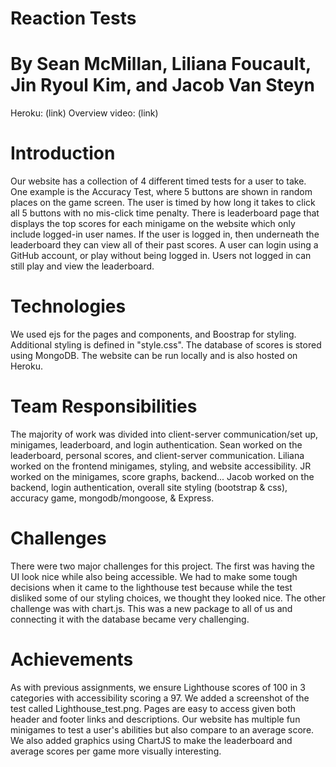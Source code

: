 # Reaction Tests
# By Sean McMillan, Liliana Foucault, Jin Ryoul Kim, and Jacob Van Steyn

Heroku: (link)
Overview video: (link)

# Introduction
Our website has a collection of 4 different timed tests for a user to take. One example is the Accuracy Test, where 5 buttons are shown in random places on the game screen. The user is timed by how long it takes to click all 5 buttons with no mis-click time penalty. There is leaderboard page that displays the top scores for each minigame on the website which only include logged-in user names. If the user is logged in, then underneath the leaderboard they can view all of their past scores. A user can login using a GitHub account, or play without being logged in. Users not logged in can still play and view the leaderboard.

# Technologies
We used ejs for the pages and components, and Boostrap for styling. Additional styling is defined in "style.css". The database of scores is stored using MongoDB. The website can be run locally and is also hosted on Heroku.

# Team Responsibilities
The majority of work was divided into client-server communication/set up, minigames, leaderboard, and login authentication. Sean worked on the leaderboard, personal scores, and client-server communication. Liliana worked on the frontend minigames, styling, and website accessibility. JR worked on the minigames, score graphs, backend... Jacob worked on the backend, login authentication, overall site styling (bootstrap & css), accuracy game, mongodb/mongoose, & Express.

# Challenges
There were two major challenges for this project. The first was having the UI look nice while also being accessible. We had to make some tough decisions when it came to the lighthouse test because while the test disliked some of our styling choices, we thought they looked nice. The other challenge was with chart.js. This was a new package to all of us and connecting it with the database became very challenging.

# Achievements 
As with previous assignments, we ensure Lighthouse scores of 100 in 3 categories with accessibility scoring a 97. We added a screenshot of the test called Lighthouse_test.png. Pages are easy to access given both header and footer links and descriptions. Our website has multiple fun minigames to test a user's abilities but also compare to an average score. We also added graphics using ChartJS to make the leaderboard and average scores per game more visually interesting.
